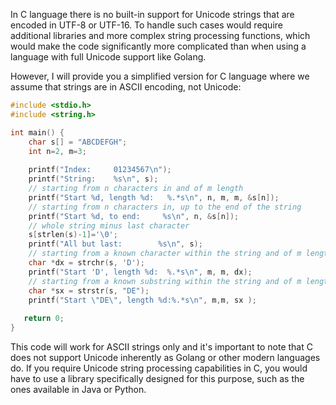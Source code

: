 In C language there is no built-in support for Unicode strings that are encoded in UTF-8 or UTF-16. To handle such cases would require additional libraries and more complex string processing functions, which would make the code significantly more complicated than when using a language with full Unicode support like Golang.

However, I will provide you a simplified version for C language where we assume that strings are in ASCII encoding, not Unicode:

```c
#include <stdio.h> 
#include <string.h>

int main() {
    char s[] = "ABCDEFGH";
    int n=2, m=3;
  
    printf("Index:     01234567\n");
    printf("String:    %s\n", s);
    // starting from n characters in and of m length 
    printf("Start %d, length %d:   %.*s\n", n, m, m, &s[n]);
    // starting from n characters in, up to the end of the string
    printf("Start %d, to end:     %s\n", n, &s[n]);
    // whole string minus last character 
    s[strlen(s)-1]='\0';
    printf("All but last:        %s\n", s);
    // starting from a known character within the string and of m length
    char *dx = strchr(s, 'D');
    printf("Start 'D', length %d:  %.*s\n", m, m, dx);
    // starting from a known substring within the string and of m length 
    char *sx = strstr(s, "DE");
    printf("Start \"DE\", length %d:%.*s\n", m,m, sx );
  
   return 0;
}
```
This code will work for ASCII strings only and it's important to note that C does not support Unicode inherently as Golang or other modern languages do. If you require Unicode string processing capabilities in C, you would have to use a library specifically designed for this purpose, such as the ones available in Java or Python.
